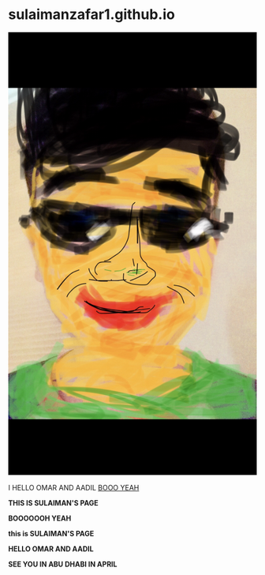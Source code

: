 # sulaimanzafar1.github.io

<html>


<img src="image001.jpg">

   <head>
      <title>SULAIMAN WEBSITE</title>
   </head>
	
   <body>
      <p>I HELLO OMAR AND AADIL 
	      <ins>BOOO YEAH</ins></p>
   </body>

<p> <b>
THIS IS SULAIMAN'S PAGE

BOOOOOOH YEAH

this is SULAIMAN'S PAGE

HELLO OMAR AND AADIL

SEE YOU IN ABU DHABI IN APRIL

</b> </p>





</html>

